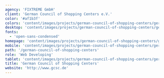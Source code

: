 ```yaml
---
agency: 'FIXTREME GmbH'
client: 'German Council of Shopping Centers e.V.'
color: '#af1b3f'
colors: 'content/images/projects/german-council-of-shopping-centers/german-council-of-shopping-centers-colors.png'
desktop: 'content/images/projects/german-council-of-shopping-centers/german-council-of-shopping-centers-imac.png'
fonts:
  - 'open-sans-condensed'
homepage: 'content/images/projects/german-council-of-shopping-centers/german-council-of-shopping-centers.png'
mobile: 'content/images/projects/german-council-of-shopping-centers/german-council-of-shopping-centers-iphone.png'
path: '/german-council-of-shopping-centers'
role: 'Web Developing'
tablet: 'content/images/projects/german-council-of-shopping-centers/german-council-of-shopping-centers-ipad.png'
title: 'German Council of Shopping Centers'
website: 'http://www.gcsc.de'
---
```

